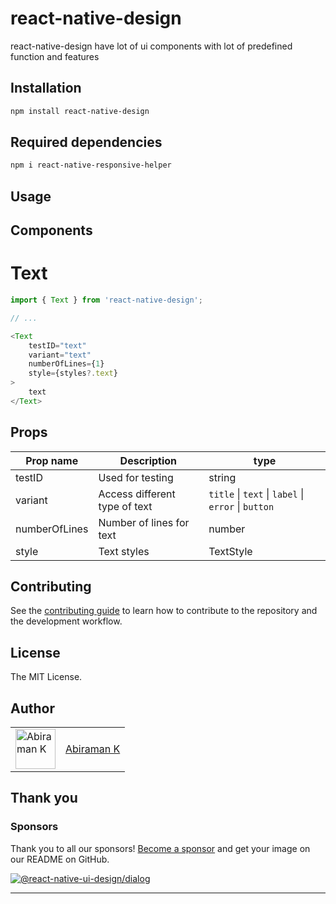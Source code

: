 # react-native-design

react-native-design have lot of ui components with lot of predefined function and features

## Installation

```sh
npm install react-native-design
```

## Required dependencies
```sh
npm i react-native-responsive-helper
```

## Usage

## Components

# Text

```js
import { Text } from 'react-native-design';

// ...

<Text 
    testID="text" 
    variant="text" 
    numberOfLines={1} 
    style={styles?.text}
>
    text
</Text>
```
## Props
| Prop name                 | Description                                   | type                                                  |
| ------------------------- | --------------------------------------------- | ----------------------------------------------------- | 
| testID                    | Used for testing                              | string                                                |
| variant                   | Access different type of text                 | `title` \| `text` \| `label` \| `error` \| `button`   |
| numberOfLines             | Number of lines for text                      | number                                                |
| style                     | Text styles                                   | TextStyle                                             |

## Contributing

See the [contributing guide](CONTRIBUTING.md) to learn how to contribute to the repository and the development workflow.

## License

The MIT License.

## Author

<table>
  <tr>
    <td >
      <img src="https://avatars.githubusercontent.com/u/41302126?v=4" width="64" height="64" alt="Abiraman K">
    </td>
    <td>
      <a href="https://github.com/AbiramanK" target="_blank">Abiraman K</a>
    </td>
  </tr>
</table>

## Thank you

### Sponsors

Thank you to all our sponsors! [Become a sponsor](https://opencollective.com/react-native-design#sponsor) and get your image on our README on GitHub.

<a href="https://opencollective.com/react-native-design#sponsors" target="_blank"><img src="https://opencollective.com/react-native-design/sponsors.svg?width=890" alt="@react-native-ui-design/dialog"></a>


---

